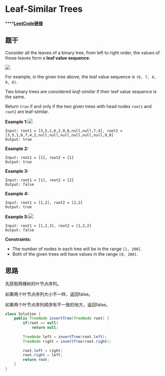 # Leaf-Similar Trees

\*\*\*\*[**LeetCode链接**](https://leetcode.com/problems/leaf-similar-trees/)

## 题干

Consider all the leaves of a binary tree, from left to right order, the values of those leaves form a **leaf value sequence**_._

![](https://s3-lc-upload.s3.amazonaws.com/uploads/2018/07/16/tree.png)

For example, in the given tree above, the leaf value sequence is `(6, 7, 4, 9, 8)`.

Two binary trees are considered _leaf-similar_ if their leaf value sequence is the same.

Return `true` if and only if the two given trees with head nodes `root1` and `root2` are leaf-similar.

**Example 1:**![](https://assets.leetcode.com/uploads/2020/09/03/leaf-similar-1.jpg)

```text
Input: root1 = [3,5,1,6,2,9,8,null,null,7,4], root2 = [3,5,1,6,7,4,2,null,null,null,null,null,null,9,8]
Output: true
```

**Example 2:**

```text
Input: root1 = [1], root2 = [1]
Output: true
```

**Example 3:**

```text
Input: root1 = [1], root2 = [2]
Output: false
```

**Example 4:**

```text
Input: root1 = [1,2], root2 = [2,2]
Output: true
```

**Example 5:**![](https://assets.leetcode.com/uploads/2020/09/03/leaf-similar-2.jpg)

```text
Input: root1 = [1,2,3], root2 = [1,3,2]
Output: false
```

**Constraints:**

* The number of nodes in each tree will be in the range `[1, 200]`.
* Both of the given trees will have values in the range `[0, 200]`.

## 思路

先获取两棵树的叶节点序列。

如果两个叶节点序列大小不一样，返回false。

如果两个叶节点序列顺序有不一致的地方，返回false。

```java
class Solution {
    public TreeNode invertTree(TreeNode root) {
        if(root == null)
            return null;
        
        TreeNode left = invertTree(root.left);
        TreeNode right = invertTree(root.right);
        
        root.left = right;
        root.right = left;
        return root;
    }
}
```



